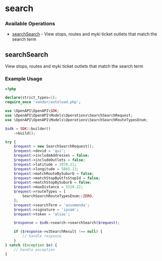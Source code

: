 # search

### Available Operations

* [searchSearch](#searchsearch) - View stops, routes and myki ticket outlets that match the search term

## searchSearch

View stops, routes and myki ticket outlets that match the search term

### Example Usage

```php
<?php

declare(strict_types=1);
require_once 'vendor/autoload.php';

use \OpenAPI\OpenAPI\SDK;
use \OpenAPI\OpenAPI\Models\Operations\SearchSearchRequest;
use \OpenAPI\OpenAPI\Models\Operations\SearchSearchRouteTypesEnum;

$sdk = SDK::builder()
    ->build();

try {
    $request = new SearchSearchRequest();
    $request->devid = 'qui';
    $request->includeAddresses = false;
    $request->includeOutlets = false;
    $request->latitude = 3978.21;
    $request->longitude = 5865.13;
    $request->matchRouteBySuburb = false;
    $request->matchStopByGtfsStopId = false;
    $request->matchStopBySuburb = false;
    $request->maxDistance = 5528.22;
    $request->routeTypes = [
        SearchSearchRouteTypesEnum::ZERO,
    ];
    $request->searchTerm = 'assumenda';
    $request->signature = 'ipsam';
    $request->token = 'alias';

    $response = $sdk->search->searchSearch($request);

    if ($response->v3SearchResult !== null) {
        // handle response
    }
} catch (Exception $e) {
    // handle exception
}
```

